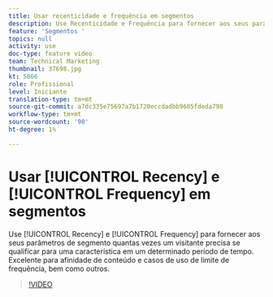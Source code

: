 ```yaml
---
title: Usar recenticidade e frequência em segmentos
description: Use Recenticidade e Frequência para fornecer aos seus parâmetros de segmento quantas vezes um visitante precisa se qualificar para uma característica em um determinado período de tempo. Excelente para afinidade de conteúdo e casos de uso de limite de frequência, bem como outros.
feature: 'Segmentos '
topics: null
activity: use
doc-type: feature video
team: Technical Marketing
thumbnail: 37698.jpg
kt: 5866
role: Profissional
level: Iniciante
translation-type: tm+mt
source-git-commit: a7dc335e75697a7b1720eccdadbb9605fdeda798
workflow-type: tm+mt
source-wordcount: '90'
ht-degree: 1%

---
```



# Usar [!UICONTROL Recency] e [!UICONTROL Frequency] em segmentos

Use [!UICONTROL Recency] e [!UICONTROL Frequency] para fornecer aos seus parâmetros de segmento quantas vezes um visitante precisa se qualificar para uma característica em um determinado período de tempo. Excelente para afinidade de conteúdo e casos de uso de limite de frequência, bem como outros.

>[!VIDEO](https://video.tv.adobe.com/v/37698/?quality=12&learn=on)
